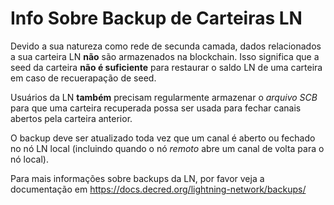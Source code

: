 # Info Sobre Backup de Carteiras LN

Devido a sua natureza como rede de secunda camada, dados relacionados a sua carteira LN **não** são armazenados na blockchain. Isso significa que a seed da carteira **não é suficiente** para restaurar o saldo LN de uma carteira em caso de recuerapação de seed.

Usuários da LN **também** precisam regularmente armazenar o _arquivo SCB_ para que uma carteira recuperada possa ser usada para fechar canais abertos pela carteira anterior.

O backup deve ser atualizado toda vez que um canal é aberto ou fechado no nó LN local (incluindo quando o nó _remoto_ abre um canal de volta para o nó local).

Para mais informações sobre backups da LN, por favor veja a documentação em https://docs.decred.org/lightning-network/backups/
